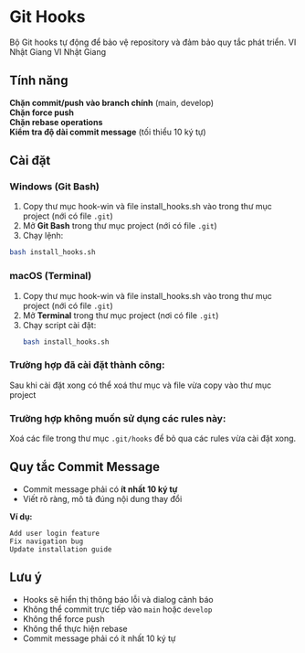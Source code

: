# Git Hooks

Bộ Git hooks tự động để bảo vệ repository và đảm bảo quy tắc phát triển.
VI Nhật Giang VI Nhật Giang

## Tính năng

**Chặn commit/push vào branch chính** (main, develop)  
**Chặn force push**  
**Chặn rebase operations**  
**Kiểm tra độ dài commit message** (tối thiểu 10 ký tự)  

## Cài đặt

### Windows (Git Bash)

1. Copy thư mục hook-win và file install_hooks.sh vào trong thư mục project (nới có file `.git`)
2. Mở **Git Bash** trong thư mục project (nới có file `.git`)
3. Chạy lệnh:
```bash
bash install_hooks.sh
```

### macOS (Terminal)

1. Copy thư mục hook-win và file install_hooks.sh vào trong thư mục project (nới có file `.git`)
2. Mở **Terminal** trong thư mục project (nơi có file `.git`)
3. Chạy script cài đặt:
   ```bash
   bash install_hooks.sh
   ```

### Trường hợp đã cài đặt thành công:
Sau khi cài đặt xong có thể xoá thư mục và file vừa copy vào thư mục project

### Trường hợp không muốn sử dụng các rules này:
Xoá các file trong thư mục `.git/hooks` để bỏ qua các rules vừa cài đặt xong.


## Quy tắc Commit Message

- Commit message phải có **ít nhất 10 ký tự**
- Viết rõ ràng, mô tả đúng nội dung thay đổi

**Ví dụ:**
```
Add user login feature
Fix navigation bug  
Update installation guide
```

## Lưu ý

- Hooks sẽ hiển thị thông báo lỗi và dialog cảnh báo
- Không thể commit trực tiếp vào `main` hoặc `develop`  
- Không thể force push
- Không thể thực hiện rebase
- Commit message phải có ít nhất 10 ký tự
